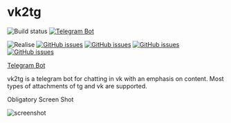 vk2tg
=============
![Build status](https://ci.appveyor.com/api/projects/status/5i2h95kl8nk445hi?svg=true)
[![Telegram Bot](https://img.shields.io/badge/t.me-/vk2tg-blue.svg)](https://t.me/VkInTelegram_bot)

![Realise](https://img.shields.io/github/release/banyrule/tg2vk.svg)
[![GitHub issues](https://img.shields.io/github/issues/banyrule/tg2vk.svg)](https://github.com/banyrule/tg2vk/issues)
[![GitHub issues](https://img.shields.io/github/forks/banyrule/tg2vk.svg)](https://github.com/banyrule/tg2vk/forks)
[![GitHub issues](https://img.shields.io/github/stars/banyrule/tg2vk.svg)](https://github.com/banyrule/tg2vk/stars)
[![GitHub issues](https://img.shields.io/github/license/banyrule/tg2vk.svg)](https://github.com/banyrule/tg2vk/license)

[Telegram Bot](https://t.me/VkInTelegram_bot)

vk2tg is a telegram bot for chatting in vk with an emphasis on content. Most types of attachments of tg and vk are supported.

Obligatory Screen Shot

![screenshot](https://i.imgur.com/Swqi4hv.png)
